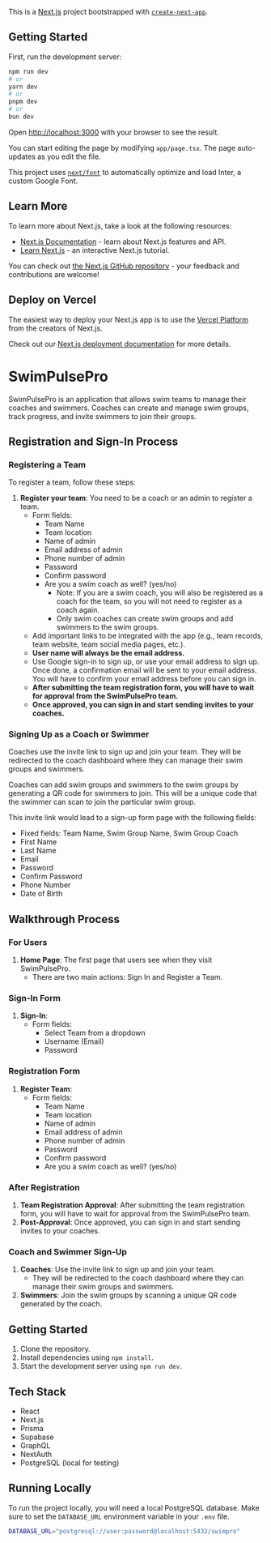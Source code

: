 This is a [Next.js](https://nextjs.org/) project bootstrapped with [`create-next-app`](https://github.com/vercel/next.js/tree/canary/packages/create-next-app).

## Getting Started

First, run the development server:

```bash
npm run dev
# or
yarn dev
# or
pnpm dev
# or
bun dev
```

Open [http://localhost:3000](http://localhost:3000) with your browser to see the result.

You can start editing the page by modifying `app/page.tsx`. The page auto-updates as you edit the file.

This project uses [`next/font`](https://nextjs.org/docs/basic-features/font-optimization) to automatically optimize and load Inter, a custom Google Font.

## Learn More

To learn more about Next.js, take a look at the following resources:

- [Next.js Documentation](https://nextjs.org/docs) - learn about Next.js features and API.
- [Learn Next.js](https://nextjs.org/learn) - an interactive Next.js tutorial.

You can check out [the Next.js GitHub repository](https://github.com/vercel/next.js/) - your feedback and contributions are welcome!

## Deploy on Vercel

The easiest way to deploy your Next.js app is to use the [Vercel Platform](https://vercel.com/new?utm_medium=default-template&filter=next.js&utm_source=create-next-app&utm_campaign=create-next-app-readme) from the creators of Next.js.

Check out our [Next.js deployment documentation](https://nextjs.org/docs/deployment) for more details.


# SwimPulsePro

SwimPulsePro is an application that allows swim teams to manage their coaches and swimmers. Coaches can create and manage swim groups, track progress, and invite swimmers to join their groups.

## Registration and Sign-In Process

### Registering a Team

To register a team, follow these steps:

1. **Register your team**: You need to be a coach or an admin to register a team.
   - Form fields:
     - Team Name
     - Team location
     - Name of admin
     - Email address of admin
     - Phone number of admin
     - Password
     - Confirm password
     - Are you a swim coach as well? (yes/no)
       - Note: If you are a swim coach, you will also be registered as a coach for the team, so you will not need to register as a coach again.
       - Only swim coaches can create swim groups and add swimmers to the swim groups.
   - Add important links to be integrated with the app (e.g., team records, team website, team social media pages, etc.).
   - **User name will always be the email address.**
   - Use Google sign-in to sign up, or use your email address to sign up. Once done, a confirmation email will be sent to your email address. You will have to confirm your email address before you can sign in.
   - **After submitting the team registration form, you will have to wait for approval from the SwimPulsePro team.**
   - **Once approved, you can sign in and start sending invites to your coaches.**

### Signing Up as a Coach or Swimmer

Coaches use the invite link to sign up and join your team. They will be redirected to the coach dashboard where they can manage their swim groups and swimmers.

Coaches can add swim groups and swimmers to the swim groups by generating a QR code for swimmers to join. This will be a unique code that the swimmer can scan to join the particular swim group.

This invite link would lead to a sign-up form page with the following fields:
- Fixed fields: Team Name, Swim Group Name, Swim Group Coach
- First Name
- Last Name
- Email
- Password
- Confirm Password
- Phone Number
- Date of Birth

## Walkthrough Process

### For Users
1. **Home Page**: The first page that users see when they visit SwimPulsePro.
   - There are two main actions: Sign In and Register a Team.

### Sign-In Form
1. **Sign-In**:
   - Form fields:
     - Select Team from a dropdown
     - Username (Email)
     - Password

### Registration Form
1. **Register Team**:
   - Form fields:
     - Team Name
     - Team location
     - Name of admin
     - Email address of admin
     - Phone number of admin
     - Password
     - Confirm password
     - Are you a swim coach as well? (yes/no)

### After Registration
1. **Team Registration Approval**: After submitting the team registration form, you will have to wait for approval from the SwimPulsePro team.
2. **Post-Approval**: Once approved, you can sign in and start sending invites to your coaches.

### Coach and Swimmer Sign-Up
1. **Coaches**: Use the invite link to sign up and join your team.
   - They will be redirected to the coach dashboard where they can manage their swim groups and swimmers.
2. **Swimmers**: Join the swim groups by scanning a unique QR code generated by the coach.

## Getting Started

1. Clone the repository.
2. Install dependencies using `npm install`.
3. Start the development server using `npm run dev`.

## Tech Stack

- React
- Next.js
- Prisma
- Supabase
- GraphQL
- NextAuth
- PostgreSQL (local for testing)

## Running Locally

To run the project locally, you will need a local PostgreSQL database. Make sure to set the `DATABASE_URL` environment variable in your `.env` file.

```sh
DATABASE_URL="postgresql://user:password@localhost:5432/swimpro"
